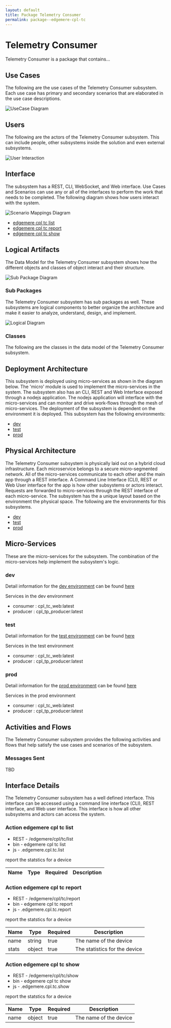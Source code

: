 ```yaml
---
layout: default
title: Package Telemetry Consumer
permalink: package--edgemere-cpl-tc
---
```

# Telemetry Consumer

Telemetry Consumer is a package that contains...



## Use Cases

The following are the use cases of the Telemetry Consumer subsystem. Each use case has primary and secondary scenarios
that are elaborated in the use case descriptions.



![UseCase Diagram](./usecases.svg)

## Users

The following are the actors of the Telemetry Consumer subsystem. This can include people, other subsystems 
inside the solution and even external subsystems. 



![User Interaction](./userinteraction.svg)

## Interface

The subsystem has a REST, CLI, WebSocket, and Web interface. Use Cases and Scenarios can use any or all
of the interfaces to perform the work that needs to be completed. The following  diagram shows how
users interact with the system.

![Scenario Mappings Diagram](./scenariomapping.svg)

* [ edgemere cpl tc list](#action--edgemere-cpl-tc-list)
* [ edgemere cpl tc report](#action--edgemere-cpl-tc-report)
* [ edgemere cpl tc show](#action--edgemere-cpl-tc-show)


## Logical Artifacts

The Data Model for the  Telemetry Consumer subsystem shows how the different objects and classes of object interact
and their structure.

![Sub Package Diagram](./subpackage.svg)

### Sub Packages

The Telemetry Consumer subsystem has sub packages as well. These subsystems are logical components to better
organize the architecture and make it easier to analyze, understand, design, and implement.



![Logical Diagram](./logical.svg)

### Classes

The following are the classes in the data model of the Telemetry Consumer subsystem.




## Deployment Architecture

This subsystem is deployed using micro-services as shown in the diagram below. The 'micro' module is
used to implement the micro-services in the system. The subsystem also has an CLI, REST and Web Interface
exposed through a nodejs application. The nodejs application will interface with the micro-services and
can monitor and drive work-flows through the mesh of micro-services. The deployment of the subsystem is 
dependent on the environment it is deployed. This subsystem has the following environments:
* [dev](environment--edgemere-cpl-tc-dev)
* [test](environment--edgemere-cpl-tc-test)
* [prod](environment--edgemere-cpl-tc-prod)



## Physical Architecture

The Telemetry Consumer subsystem is physically laid out on a hybrid cloud infrastructure. Each microservice belongs
to a secure micro-segmented network. All of the micro-services communicate to each other and the main app through a
REST interface. A Command Line Interface (CLI), REST or Web User interface for the app is how other subsystems or actors 
interact. Requests are forwarded to micro-services through the REST interface of each micro-service. The subsystem has
the a unique layout based on the environment the physical space. The following are the environments for this
subsystems.
* [dev](environment--edgemere-cpl-tc-dev)
* [test](environment--edgemere-cpl-tc-test)
* [prod](environment--edgemere-cpl-tc-prod)


## Micro-Services

These are the micro-services for the subsystem. The combination of the micro-services help implement
the subsystem's logic.


### dev

Detail information for the [dev environment](environment--edgemere-cpl-tc-dev)
can be found [here](environment--edgemere-cpl-tc-dev)

Services in the dev environment

* consumer : cpl_tc_web:latest
* producer : cpl_tp_producer:latest


### test

Detail information for the [test environment](environment--edgemere-cpl-tc-test)
can be found [here](environment--edgemere-cpl-tc-test)

Services in the test environment

* consumer : cpl_tc_web:latest
* producer : cpl_tp_producer:latest


### prod

Detail information for the [prod environment](environment--edgemere-cpl-tc-prod)
can be found [here](environment--edgemere-cpl-tc-prod)

Services in the prod environment

* consumer : cpl_tc_web:latest
* producer : cpl_tp_producer:latest


## Activities and Flows
The Telemetry Consumer subsystem provides the following activities and flows that help satisfy the use
cases and scenarios of the subsystem.




### Messages Sent

TBD

## Interface Details
The Telemetry Consumer subsystem has a well defined interface. This interface can be accessed using a
command line interface (CLI), REST interface, and Web user interface. This interface is how all other
subsystems and actors can access the system.

### Action  edgemere cpl tc list

* REST - /edgemere/cpl/tc/list
* bin -  edgemere cpl tc list
* js - .edgemere.cpl.tc.list

report the statstics for a device

| Name | Type | Required | Description |
|---|---|---|---|



### Action  edgemere cpl tc report

* REST - /edgemere/cpl/tc/report
* bin -  edgemere cpl tc report
* js - .edgemere.cpl.tc.report

report the statstics for a device

| Name | Type | Required | Description |
|---|---|---|---|
| name | string |true | The name of the device |
| stats | object |true | The statistics for the device |



### Action  edgemere cpl tc show

* REST - /edgemere/cpl/tc/show
* bin -  edgemere cpl tc show
* js - .edgemere.cpl.tc.show

report the statstics for a device

| Name | Type | Required | Description |
|---|---|---|---|
| name | object |true | The name of the device |




